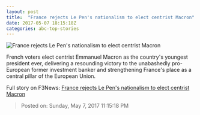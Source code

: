 ```yaml
---
layout: post
title:  "France rejects Le Pen's nationalism to elect centrist Macron"
date: 2017-05-07 18:15:18Z
categories: abc-top-stories
---
```


![France rejects Le Pen's nationalism to elect centrist Macron](http://www.abc.net.au/news/image/8505722-1x1-700x700.jpg)

French voters elect centrist Emmanuel Macron as the country's youngest president ever, delivering a resounding victory to the unabashedly pro-European former investment banker and strengthening France's place as a central pillar of the European Union.


Full story on F3News: [France rejects Le Pen's nationalism to elect centrist Macron](http://www.f3nws.com/n/ebNJdB)

> Posted on: Sunday, May 7, 2017 11:15:18 PM
